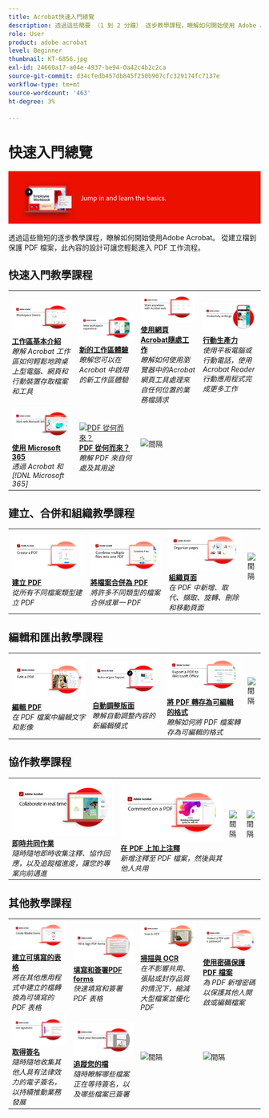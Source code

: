 ```yaml
---
title: Acrobat快速入門總覽
description: 透過這些簡要 （1 到 2 分鐘） 逐步教學課程，瞭解如何開始使用 Adobe Acrobat
role: User
product: adobe acrobat
level: Beginner
thumbnail: KT-6856.jpg
exl-id: 24660a17-a04e-4937-be94-0a42c4b2c2ca
source-git-commit: d34cfedb457db845f250b907cfc329174fc7137e
workflow-type: tm+mt
source-wordcount: '463'
ht-degree: 3%

---
```


# 快速入門總覽

![Acrobat快速入門影像](../assets/Hero-GettingStarted.png)

透過這些簡短的逐步教學課程，瞭解如何開始使用Adobe Acrobat。 從建立檔到保護 PDF 檔案，此內容的設計可讓您輕鬆進入 PDF 工作流程。

## 快速入門教學課程

<table style="table-layout:fixed">
<tr>
  <td>
    <a href="get-to-know-the-acrobat-dc-interface.md">
      <img alt="工作區基本介紹" src="../assets/Workspace_1280.png" />
    </a>
    <div>
    <a href="get-to-know-the-acrobat-dc-interface.md"><strong>工作區基本介紹</strong></a>
    </div>
    <em>瞭解 Acrobat 工作區如何輕鬆地跨桌上型電腦、網頁和行動裝置存取檔案和工具</em>
    <br>
  </td>
  <td>
    <a href="new-workspace.md">
      <img alt="新的工作區體驗" src="../assets/NewWorkspace.png" />
    </a>
    <div>
    <a href="new-workspace.md"><strong>新的工作區體驗</strong></a>
    </div>
    <em>瞭解您可以在 Acrobat 中啟用的新工作區體驗</em>
    <br>
  </td>
  <td>
    <a href="acrobatweb.md">
      <img alt="使用網頁Acrobat隨處工作" src="../assets/Acrobatweb_1280.png" />
    </a>
    <div>
    <a href="acrobatweb.md"><strong>使用網頁Acrobat隨處工作</strong></a>
    </div>
    <em>瞭解如何使用瀏覽器中的Acrobat網頁工具處理來自任何位置的業務檔請求</em>
    <br>
  </td>
  <td>
    <a href="productivity.md">
      <img alt="行動生產力" src="../assets/Productivity_1280.png" />
    </a>
    <div>
     <a href="productivity.md"><strong>行動生產力</strong></a>
    </div>
    <em>使用平板電腦或行動電話，使用 Acrobat Reader 行動應用程式完成更多工作</em>
    <br>
  </td>
</tr>
<tr>
    <td>
      <a href="../integrate/integrate-overview.md#microsoft">
        <img alt="使用 Microsoft 365" src="../assets/WorkMicrosoft365_1280.png" />
      </a>
      <div>
      <a href="../integrate/integrate-overview.md#microsoft"><strong>使用 Microsoft 365</strong></a>
      </div>
      <em>透過 Acrobat 和 [!DNL Microsoft 365]</em>
      <br>
    </td>
    <td>
      <a href="where-do-pdfs-come-from.md">
        <img alt="PDF 從何而來？" src="../assets/WherePDFs.jpg" />
      </a>
      <div>
      <a href="where-do-pdfs-come-from.md"><strong>PDF 從何而來？</strong></a>
      </div>
      <em>瞭解 PDF 來自何處及其用途</em>
      <br>
    </td>
    <td>
    <img alt="間隔" src="../assets/Grayspacer.png" />
      <div>
      <br>
    </td>
  </tr>
  </table>

## 建立、合併和組織教學課程

<table style="table-layout:fixed">
  <tr>
    <td>
      <a href="create-pdf.md">
        <img alt="建立 PDF 檔案" src="../assets/Create.jpg" />
      </a>
      <div>
      <a href="create-pdf.md"><strong>建立 PDF</strong></a>
      </div>
      <em>從所有不同檔案類型建立 PDF</em>
      <br>
    </td>
    <td>
      <a href="combine-to-pdf.md">
        <img alt="將檔案合併為 PDF" src="../assets/Combine.jpg" />
      </a>
      <div>
      <a href="combine-to-pdf.md"><strong>將檔案合併為 PDF</strong></a>
      </div>
      <em>將許多不同類型的檔案合併成單一 PDF</em>
      <br>
    </td>
    <td>
      <a href="organize.md">
        <img alt="組織頁面" src="../assets/Organize.jpg" />
      </a>
      <div>
      <a href="organize.md"><strong>組織頁面</strong></a>
      </div>
      <em>在 PDF 中新增、取代、擷取、旋轉、刪除和移動頁面</em>
      <br>
    </td>
    <td>
    <img alt="間隔" src="../assets/Whitespacer.png" />
      <div>
      <br>
    </td>
  </tr>
  </table>

## 編輯和匯出教學課程

<table style="table-layout:fixed">
  <tr>
    <td>
      <a href="edit-pdf.md">
        <img alt="編輯 PDF" src="../assets/Edit.jpg" />
      </a>
      <div>
      <a href="edit-pdf.md"><strong>編輯 PDF</strong></a>
      </div>
      <em>在 PDF 檔案中編輯文字和影像</em>
      <br>
    </td>
    <td>
      <a href="auto-adjust-layout.md">
        <img alt="自動調整版面" src="../assets/Autoadjust.png" />
      </a>
      <div>
      <a href="auto-adjust-layout.md"><strong>自動調整版面</strong></a>
      </div>
      <em>瞭解自動調整內容的新編輯模式</em>
      <br>
    </td>
    <td>
      <a href="export-pdf.md">
        <img alt="將 PDF 轉存為可編輯的格式" src="../assets/Export.jpg" />
      </a>
      <div>
      <a href="export-pdf.md"><strong>將 PDF 轉存為可編輯的格式</strong></a>
      </div>
      <em>瞭解如何將 PDF 檔案轉存為可編輯的格式</em>
      <br>
    </td>
    <td>
    <img alt="間隔" src="../assets/Whitespacer.png" />
      <div>
      <br>
    </td>
  </tr>
  </table>

## 協作教學課程

<table style="table-layout:fixed">
  <tr>
    <td>
      <a href="collaborate.md">
        <img alt="即時共同作業" src="../assets/Collaborate_1280.png" />
      </a>
      <div>
      <a href="collaborate.md"><strong>即時共同作業</strong></a>
      </div>
      <em>隨時隨地即時收集注釋、協作回應，以及追蹤檔進度，讓您的專案向前邁進</em>
      <br>
    </td>
    <td>
      <a href="comment-on-pdf-files.md">
        <img alt="在 PDF 上加上注釋" src="../assets/Comment.jpg" />
      </a>
      <div>
      <a href="comment-on-pdf-files.md"><strong>在 PDF 上加上注釋</strong></a>
      </div>
      <em>新增注釋至 PDF 檔案，然後與其他人共用</em>
      <br>
    </td>
    <td>
    <img alt="間隔" src="../assets/Whitespacer.png" />
      <div>
      <br>
    </td>
    <td>
    <img alt="間隔" src="../assets/Whitespacer.png" />
      <div>
      <br>
    </td>
</tr>
</table>

## 其他教學課程

<table style="table-layout:fixed">
<tr>
  <td>
    <a href="create-fillable-forms.md">
      <img alt="建立可填寫的表格" src="../assets/Form_1280.png" />
    </a>
    <div>
    <a href="create-fillable-forms.md"><strong>建立可填寫的表格</strong></a>
    </div>
    <em>將在其他應用程式中建立的檔轉換為可填寫的 PDF 表格</em>
    <br>
  </td>
  <td>
    <a href="fill-and-sign.md">
      <img alt="填寫和簽署 PDF 表格" src="../assets/FillSign_1280.png" />
    </a>
    <div>
    <a href="fill-and-sign.md"><strong>填寫和簽署PDF forms</strong></a>
    </div>
    <em>快速填寫和簽署 PDF 表格</em>
    <br>
  </td>
  <td>
    <a href="scan-and-ocr.md">
      <img alt="掃描與 OCR" src="../assets/Scan.jpg" />
    </a>
    <div>
    <a href="scan-and-ocr.md"><strong>掃描與 OCR</strong></a>
    </div>
    <em>在不影響共用、張貼或封存品質的情況下，縮減大型檔案並優化 PDF</em>
    <br>
  </td>
  <td>
    <a href="password-protect.md">
      <img alt="使用密碼保護 PDF 檔案" src="../assets/Protect.jpg" />
    </a>
    <div>
    <a href="password-protect.md"><strong>使用密碼保護 PDF 檔案</strong></a>
    </div>
    <em>為 PDF 新增密碼以保護其他人開啟或編輯檔案</em>
    <br>
  </td>
</tr>
<tr>
  <td>
    <a href="signatures.md">
      <img alt="取得簽名" src="../assets/Signatures_1280.png" />
    </a>
    <div>
    <a href="signatures.md"><strong>取得簽名</strong></a>
    </div>
    <em>隨時隨地收集其他人具有法律效力的電子簽名，以持續推動業務發展</em>
    <br>
  </td>
  <td>
    <a href="track.md">
      <img alt="追蹤您的檔" src="../assets/Track_1280.png" />
    </a>
    <div>
    <a href="track.md"><strong>追蹤您的檔</strong></a>
    </div>
    <em>隨時瞭解哪些檔案正在等待簽名，以及哪些檔案已簽署</em>
    <br>
  </td>
  <td>
   <img alt="間隔" src="../assets/Whitespacer.png" />
    <div>
    <br>
  </td>
  <td>
   <img alt="間隔" src="../assets/Whitespacer.png" />
    <div>
    <br>
  </td>
</tr>
</table>
